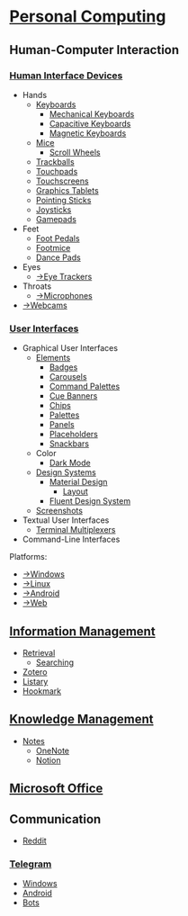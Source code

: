 # [Personal Computing](<Personal Computing.md>)
## Human-Computer Interaction
### [Human Interface Devices](Devices/README.md)
- Hands
  - [Keyboards](Devices/Keyboards/README.md)
    - [Mechanical Keyboards](Devices/Keyboards/Mechanical.md)
    - [Capacitive Keyboards](Devices/Keyboards/Capacitive.md)
    - [Magnetic Keyboards](Devices/Keyboards/Magnetic.md)
  - [Mice](Devices/Mice/README.md)
    - [Scroll Wheels](Devices/Mice/Scroll%20Wheels.md)
  - [Trackballs](Devices/Trackballs/README.md)
  - [Touchpads](Devices/Touchpads/README.md)
  - [Touchscreens](Devices/Touchscreen/README.md)
  - [Graphics Tablets](Devices/Graphics%20Tablets/README.md) 
  - [Pointing Sticks](Devices/Poingting%20Sticks/README.md)
  - [Joysticks](Devices/Joysticks/README.md)
  - [Gamepads](Devices/Gamepads/README.md)
- Feet
  - [Foot Pedals](Devices/Foot%20Pedals/README.md)
  - [Footmice](Devices/Footmice/README.md)
  - [Dance Pads](Devices/Dance%20Pads/README.md)
- Eyes
  - [→Eye Trackers](https://github.com/Chaoses-Ib/VisualComputing/blob/main/Photography/Eye%20Trackers/README.md)
- Throats
  - [→Microphones](https://github.com/Chaoses-Ib/SoundComputing/blob/main/Recording/Microphones.md)
- [→Webcams](https://github.com/Chaoses-Ib/VisualComputing/blob/main/Photography/Cameras/Webcams.md)

### [User Interfaces](Interfaces/README.md)
- Graphical User Interfaces
  - [Elements](Interfaces/Graphical/Elements/README.md)
    - [Badges](Interfaces/Graphical/Elements/Badges.md)
    - [Carousels](Interfaces/Graphical/Elements/Carousels.md)
    - [Command Palettes](Interfaces/Graphical/Elements/Command%20Palettes.md)
    - [Cue Banners](Interfaces/Graphical/Elements/Cue%20Banners.md)
    - [Chips](Interfaces/Graphical/Elements/Chips.md)
    - [Palettes](Interfaces/Graphical/Elements/Palettes.md)
    - [Panels](Interfaces/Graphical/Elements/Panels.md)
    - [Placeholders](Interfaces/Graphical/Elements/Placeholders.md)
    - [Snackbars](Interfaces/Graphical/Elements/Snackbars.md)
  - Color
    - [Dark Mode](Interfaces/Graphical/Color/Dark%20Mode.md)
  - [Design Systems](Interfaces/Graphical/Systems/README.md)
    - [Material Design](Interfaces/Graphical/Systems/Material/README.md)
      - [Layout](Interfaces/Graphical/Systems/Material/Layout.md)
    - [Fluent Design System](Interfaces/Graphical/Systems/Fluent/README.md)
  - [Screenshots](Interfaces/Graphical/Screenshots.md)
- Textual User Interfaces
  - [Terminal Multiplexers](Interfaces/Textual/Multiplexers.md)
- Command-Line Interfaces

Platforms:
- [→Windows](https://github.com/Chaoses-Ib/Windows#user-interfaces)
- [→Linux](https://github.com/Chaoses-Ib/Linux)
- [→Android](https://github.com/Chaoses-Ib/Linux#gui)
- [→Web](https://github.com/Chaoses-Ib/Web)

## [Information Management](Information/README.md)
- [Retrieval](Information/Retrieval/README.md)
  - [Searching](Information/Retrieval/Searching.md)
- [Zotero](Information/Zotero/README.md)
- [Listary](Information/Listary/README.md)
- [Hookmark](Information/Hookmark.md)

## [Knowledge Management](Knowledge/README.md)
- [Notes](Knowledge/Notes/README.md)
  - [OneNote](Knowledge/Notes/OneNote/README.md)
  - [Notion](Knowledge/Notes/Notion/README.md)

## [Microsoft Office](Office/README.md)

## Communication
- [Reddit](Communication/Reddit.md)

### [Telegram](Communication/Telegram/README.md)
- [Windows](Communication/Telegram/Windows.md)
- [Android](Communication/Telegram/Android.md)
- [Bots](Communication/Telegram/Bots.md)
